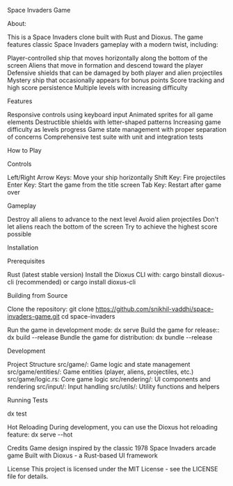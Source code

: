 Space Invaders Game

About:

This is a Space Invaders clone built with Rust and Dioxus. The game features classic Space Invaders gameplay with a modern twist, including:

Player-controlled ship that moves horizontally along the bottom of the screen
Aliens that move in formation and descend toward the player
Defensive shields that can be damaged by both player and alien projectiles
Mystery ship that occasionally appears for bonus points
Score tracking and high score persistence
Multiple levels with increasing difficulty

Features

Responsive controls using keyboard input
Animated sprites for all game elements
Destructible shields with letter-shaped patterns
Increasing game difficulty as levels progress
Game state management with proper separation of concerns
Comprehensive test suite with unit and integration tests

How to Play

Controls

Left/Right Arrow Keys: Move your ship horizontally
Shift Key: Fire projectiles
Enter Key: Start the game from the title screen
Tab Key: Restart after game over

Gameplay

Destroy all aliens to advance to the next level
Avoid alien projectiles
Don't let aliens reach the bottom of the screen
Try to achieve the highest score possible

Installation

Prerequisites

Rust (latest stable version)
Install the Dioxus CLI with: cargo binstall dioxus-cli (recommended) or cargo install dioxus-cli

Building from Source

Clone the repository: git clone https://github.com/snikhil-vaddhi/space-invaders-game.git
cd space-invaders

Run the game in development mode: dx serve
Build the game for release:: dx build --release
Bundle the game for distribution: dx bundle --release

Development

Project Structure
src/game/: Game logic and state management
src/game/entities/: Game entities (player, aliens, projectiles, etc.)
src/game/logic.rs: Core game logic
src/rendering/: UI components and rendering
src/input/: Input handling
src/utils/: Utility functions and helpers

Running Tests

dx test

Hot Reloading
During development, you can use the Dioxus hot reloading feature: dx serve --hot

Credits
Game design inspired by the classic 1978 Space Invaders arcade game
Built with Dioxus - a Rust-based UI framework

License
This project is licensed under the MIT License - see the LICENSE file for details.
